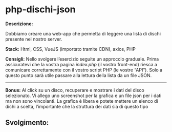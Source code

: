 php-dischi-json
===
**Descrizione:**

Dobbiamo creare una web-app che permetta di leggere una lista di dischi presente nel nostro server.

**Stack:**
Html, CSS, VueJS (importato tramite CDN), axios, PHP

**Consigli:**
Nello svolgere l’esercizio seguite un approccio graduale.
Prima assicuratevi che la vostra pagina *index.php* (il vostro front-end) riesca a comunicare correttamente con il vostro script PHP (le vostre “API”).
Solo a questo punto sarà utile passare alla lettura della lista da un file JSON.

****

**Bonus:**
Al click su un disco, recuperare e mostrare i dati del disco selezionato.
Vi allego uno screenshot per la grafica e un file json per i dati ma non sono vincolanti.
La grafica è libera e potete mettere un elenco di dichi a scelta, l’importante che la struttura dei dati sia di questo tipo

## Svolgimento:
